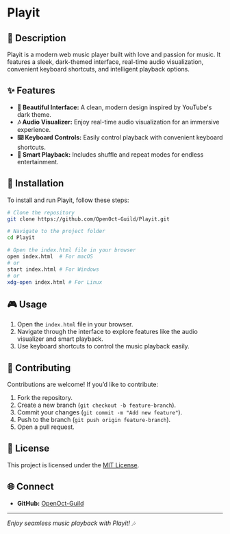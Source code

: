 # Playit

## 🎵 Description
Playit is a modern web music player built with love and passion for music. It features a sleek, dark-themed interface, real-time audio visualization, convenient keyboard shortcuts, and intelligent playback options.

## ✨ Features
- **🎨 Beautiful Interface:** A clean, modern design inspired by YouTube's dark theme.
- **🎶 Audio Visualizer:** Enjoy real-time audio visualization for an immersive experience.
- **⌨️ Keyboard Controls:** Easily control playback with convenient keyboard shortcuts.
- **🔁 Smart Playback:** Includes shuffle and repeat modes for endless entertainment.

## 🚀 Installation
To install and run Playit, follow these steps:

```bash
# Clone the repository
git clone https://github.com/OpenOct-Guild/Playit.git

# Navigate to the project folder
cd Playit

# Open the index.html file in your browser
open index.html  # For macOS
# or
start index.html # For Windows
# or
xdg-open index.html # For Linux
```

## 🎮 Usage
1. Open the `index.html` file in your browser.
2. Navigate through the interface to explore features like the audio visualizer and smart playback.
3. Use keyboard shortcuts to control the music playback easily.

## 🤝 Contributing
Contributions are welcome! If you’d like to contribute:
1. Fork the repository.
2. Create a new branch (`git checkout -b feature-branch`).
3. Commit your changes (`git commit -m "Add new feature"`).
4. Push to the branch (`git push origin feature-branch`).
5. Open a pull request.

## 📜 License
This project is licensed under the [MIT License](LICENSE).

## 🌐 Connect
- **GitHub:** [OpenOct-Guild](https://github.com/OpenOct-Guild/Playit)

---
_Enjoy seamless music playback with Playit! 🎶_
